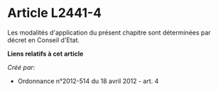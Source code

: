 # Article L2441-4

Les modalités d'application du présent chapitre sont déterminées par décret en Conseil d'Etat.

**Liens relatifs à cet article**

_Créé par_:

  - Ordonnance n°2012-514 du 18 avril 2012 - art. 4
